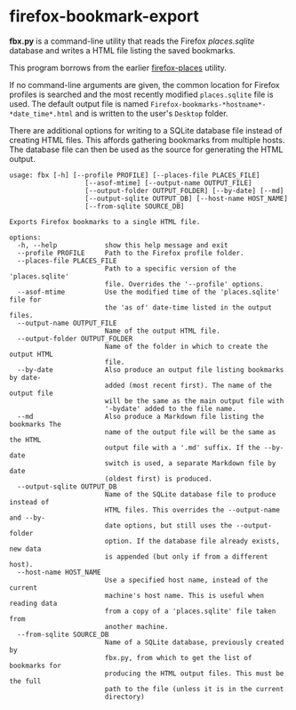 # firefox-bookmark-export

**fbx.py** is a command-line utility that reads the Firefox *places.sqlite* database and writes a HTML file listing the saved bookmarks.

This program borrows from the earlier [firefox-places](https://github.com/wmelvin/firefox-places) utility.

If no command-line arguments are given, the common location for Firefox profiles is searched and the most recently modified `places.sqlite` file is used. The default output file is named `Firefox-bookmarks-*hostname*-*date_time*.html` and is written to the user's `Desktop` folder.

There are additional options for writing to a SQLite database file instead of creating HTML files. This affords gathering bookmarks from multiple hosts. The database file can then be used as the source for generating the HTML output.


```
usage: fbx [-h] [--profile PROFILE] [--places-file PLACES_FILE]
                   [--asof-mtime] [--output-name OUTPUT_FILE]
                   [--output-folder OUTPUT_FOLDER] [--by-date] [--md]
                   [--output-sqlite OUTPUT_DB] [--host-name HOST_NAME]
                   [--from-sqlite SOURCE_DB]

Exports Firefox bookmarks to a single HTML file.

options:
  -h, --help            show this help message and exit
  --profile PROFILE     Path to the Firefox profile folder.
  --places-file PLACES_FILE
                        Path to a specific version of the 'places.sqlite'
                        file. Overrides the '--profile' options.
  --asof-mtime          Use the modified time of the 'places.sqlite' file for
                        the 'as of' date-time listed in the output files.
  --output-name OUTPUT_FILE
                        Name of the output HTML file.
  --output-folder OUTPUT_FOLDER
                        Name of the folder in which to create the output HTML
                        file.
  --by-date             Also produce an output file listing bookmarks by date-
                        added (most recent first). The name of the output file
                        will be the same as the main output file with
                        '-bydate' added to the file name.
  --md                  Also produce a Markdown file listing the bookmarks The
                        name of the output file will be the same as the HTML
                        output file with a '.md' suffix. If the --by-date
                        switch is used, a separate Markdown file by date
                        (oldest first) is produced.
  --output-sqlite OUTPUT_DB
                        Name of the SQLite database file to produce instead of
                        HTML files. This overrides the --output-name and --by-
                        date options, but still uses the --output-folder
                        option. If the database file already exists, new data
                        is appended (but only if from a different host).
  --host-name HOST_NAME
                        Use a specified host name, instead of the current
                        machine's host name. This is useful when reading data
                        from a copy of a 'places.sqlite' file taken from
                        another machine.
  --from-sqlite SOURCE_DB
                        Name of a SQLite database, previously created by
                        fbx.py, from which to get the list of bookmarks for
                        producing the HTML output files. This must be the full
                        path to the file (unless it is in the current
                        directory)
```